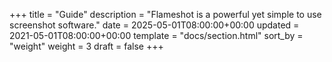 +++
title = "Guide"
description = "Flameshot is a powerful yet simple to use screenshot software."
date = 2025-05-01T08:00:00+00:00
updated = 2021-05-01T08:00:00+00:00
template = "docs/section.html"
sort_by = "weight"
weight = 3
draft = false
+++
